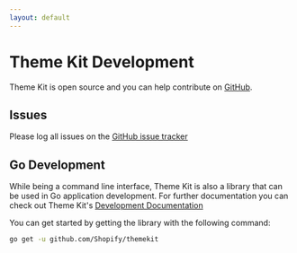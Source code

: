 ```yaml
---
layout: default
---
```

# Theme Kit Development

Theme Kit is open source and you can help contribute on [GitHub](https://github.com/Shopify/themekit).

## Issues

Please log all issues on the [GitHub issue tracker](https://github.com/Shopify/themekit/issues)

## Go Development

While being a command line interface, Theme Kit is also a library that can be used
in Go application development. For further documentation you can check out Theme
Kit's [Development Documentation](http://godoc.org/github.com/Shopify/themekit)

You can get started by getting the library with the following command:

```bash
go get -u github.com/Shopify/themekit
```
